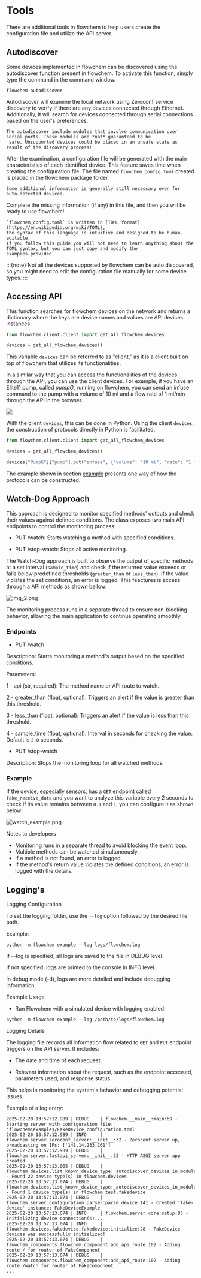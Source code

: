 # Tools

There are additional tools in flowchem to help users create the configuration file and utilize the API server.

## Autodiscover

Some devices implemented in flowchem can be discovered using the autodiscover function present in flowchem. To activate
this function, simply type the command in the command window.

```shell
flowchem-autodiscover
```
Autodiscover will examine the local network using Zeroconf service discovery to verify if there are any devices 
connected through Ethernet. Additionally, it will search for devices connected through serial connections based on 
the user's preferences.

```{warning}
The autodiscover include modules that involve communication over serial ports. These modules are *not* guaranteed to be
 safe. Unsupported devices could be placed in an unsafe state as result of the discovery process!
```

After the examination, a configuration file will be generated with the main characteristics of each identified device.
This feature saves time when creating the configuration file. The file named `flowchem_config.toml` created is placed 
in the flowchem package folder

```{note}
Some additional information is generally still necessary even for auto-detected devices.
```

Complete the missing information (if any) in this file, and then you will be ready to use flowchem!

```{note}
`flowchem_config.toml` is written in [TOML format](https://en.wikipedia.org/wiki/TOML),
the syntax of this language is intuitive and designed to be human-editable.
If you follow this guide you will not need to learn anything about the TOML syntax, but you can just copy and modify the
examples provided.
```

:::{note}
Not all the devices supported by flowchem can be auto discovered, so you might need to edit the configuration
file manually for some device types.
:::

## Accessing API

This function searches for flowchem devices on the network and returns a dictionary where the keys are device names
and values are API devices instances.

```python
from flowchem.client.client import get_all_flowchem_devices

devices = get_all_flowchem_devices()
```

This variable `devices` can be referred to as "client," as it is a client built on top of flowchem that utilizes its 
functionalities.

In a similar way that you can access the functionalities of the devices through the API, you can use the client devices.
For example, if you have an Elite11 pump, called *pumpG*, running on flowchem, you can send an infuse command to the 
pump 
with a volume 
of 10 ml and a flow rate of 1 ml/min through the API in the browser.

![](img.png)

With the client `devices`, this can be done in Python. Using the client `devices`, the construction of protocols directly 
in Python is facilitated.

```python
from flowchem.client.client import get_all_flowchem_devices

devices = get_all_flowchem_devices()

devices["PumpG"]["pump"].put("infuse", {"volume": "10 ml", "rate": "1 ml/min"})
```

The example shown in section [example](examples/reaction_optimization.md) presents one way of how the 
protocols can be constructed.

## Watch-Dog Approach

This approach is designed to monitor specified methods' outputs and check their values against defined conditions. The 
class exposes two main API endpoints to control the monitoring process:

* PUT /watch: Starts watching a method with specified conditions.

* PUT /stop-watch: Stops all active monitoring.

The Watch-Dog approach is built to observe the output of specific methods at a set interval (`sample_time`) and check if 
the returned value exceeds or falls below predefined thresholds (`greater_than` or `less_than`). If the value violates 
the set conditions, an error is logged. This feactures is access through a API methods as shown bellow:

![img_2.png](watch.png)

The monitoring process runs in a separate thread to ensure non-blocking behavior, allowing the main application to 
continue operating smoothly.

### Endpoints

* PUT /watch

Description:
Starts monitoring a method's output based on the specified conditions.

Parameters:

1 - api (str, required): The method name or API route to watch.

2 - greater_than (float, optional): Triggers an alert if the value is greater than this threshold.

3 - less_than (float, optional): Triggers an alert if the value is less than this threshold.

4 - sample_time (float, optional): Interval in seconds for checking the value. Default is `2.0` seconds.

* PUT /stop-watch

Description:
Stops the monitoring loop for all watched methods.

### Example

If the device, especially sensors, has a `GET` endpoint called `fake_receive_data` and you want to analyze this variable 
every 2 seconds to check if its value remains between `0.1` and `1`, you can configure it as shown below:

![watch_example.png](watch_example.png)

Notes to developers

* Monitoring runs in a separate thread to avoid blocking the event loop. 
* Multiple methods can be watched simultaneously.
* If a method is not found, an error is logged.
* If the method's return value violates the defined conditions, an error is logged with the details.

## Logging's

Logging Configuration

To set the logging folder, use the `--log` option followed by the desired file path.

Example:

```shell
python -m flowchem example --log logs/flowchem.log
```
If --log is specified, all logs are saved to the file in DEBUG level.

If not specified, logs are printed to the console in INFO level.

In debug mode (-d), logs are more detailed and include debugging information.

Example Usage

* Run Flowchem with a simulated device with logging enabled:

```shell
python -m flowchem example --log /path/to/logs/flowchem.log
```

Logging Details

The logging file records all information flow related to `GET` and `PUT` endpoint triggers on the API server. It includes:

* The date and time of each request.

* Relevant information about the request, such as the endpoint accessed, parameters used, and response status.

This helps in monitoring the system's behavior and debugging potential issues.

Example of a log entry:

```text
2025-02-20 13:57:12.989 | DEBUG    | flowchem.__main__:main:69 - Starting server with configuration file: 'flowchem\examples/FakeDevice_configuration.toml'
2025-02-20 13:57:12.989 | INFO     | flowchem.server.zeroconf_server:__init__:32 - Zeroconf server up, broadcasting on IPs: ['141.14.233.161']
2025-02-20 13:57:12.989 | DEBUG    | flowchem.server.fastapi_server:__init__:32 - HTTP ASGI server app created
2025-02-20 13:57:13.005 | DEBUG    | flowchem.devices.list_known_device_type:_autodiscover_devices_in_module:26 - Found 22 device type(s) in flowchem.devices
2025-02-20 13:57:13.074 | DEBUG    | flowchem.devices.list_known_device_type:_autodiscover_devices_in_module:26 - Found 1 device type(s) in flowchem_test.fakedevice
2025-02-20 13:57:13.074 | DEBUG    | flowchem.server.configuration_parser:parse_device:141 - Created 'fake-device' instance: FakeDeviceExample
2025-02-20 13:57:13.074 | INFO     | flowchem.server.core:setup:85 - Initializing device connection(s)...
2025-02-20 13:57:13.074 | INFO     | flowchem.devices.fakedevice.fakedevice:initialize:28 - FakeDevice devices was successfully initialized!
2025-02-20 13:57:13.074 | DEBUG    | flowchem.components.flowchem_component:add_api_route:102 - Adding route / for router of FakeComponent
2025-02-20 13:57:13.074 | DEBUG    | flowchem.components.flowchem_component:add_api_route:102 - Adding route /watch for router of FakeComponent
...
```